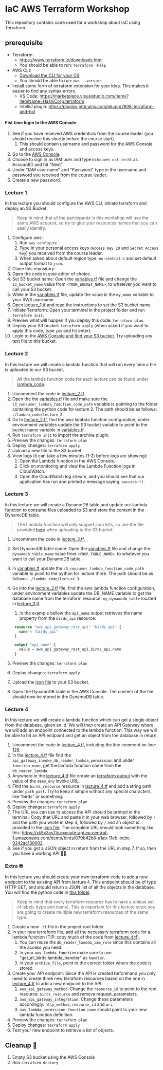 # IaC AWS Terraform Workshop
This repository contains code used for a workshop about IaC using Terraform.

## prerequisite
- Terraform:
  - https://www.terraform.io/downloads.html
  - You should be able to run: `terraform -help`
- AWS CLI:
  - [Download the CLI for your OS](https://docs.aws.amazon.com/cli/latest/userguide/install-cliv2.html)
  - You should be able to run: `aws --version`
- Install some form of terraform extension for your idea. This makes it easier to find any syntax errors.
  - VS Code: https://marketplace.visualstudio.com/items?itemName=HashiCorp.terraform
  - IntelliJ plugin: https://plugins.jetbrains.com/plugin/7808-terraform-and-hcl


#### Fist time login to the AWS Console
1. See if you have received AWS credentials from the course leader (you should receive this shortly before the course start).
   1. This should contain username and password for the AWS Console and access keys.
2. Go to the [AWS Console](https://eu-central-1.console.aws.amazon.com).
3. Choose to sign in as IAM user and type in `bouvet-ost-tech1` as AccountID and hit "Next".
4. Under "IAM user name" and "Password" type in the username and password you received from the course leader.
5. Create a new password.


### Lecture 1
In this lecture you should configure the AWS CLI, initiate terraform and deploy an S3 Bucket.

> Keep in mind that all the participants in this workshop will use the same AWS account, so try to give your resources names that you can easily identify.

1. Configure aws: 
   1. Run `aws configure` 
   2. Type in your personal access keys (`Access Key ID` and `Secret Access Key`) you received from the course leader. 
   3. When asked about default region type: `eu-central-1` and set default output format to `json`.
2. Clone this repository
3. Open the code in your editor of choice.
4. Set S3 bucket name: Open the [variables.tf](variables.tf) file and change the `s3_bucket_name` value from `<YOUR_BUCKET_NAME>`, to whatever you want to call your S3 bucket.
5. While in the [variables.tf](variables.tf) file, update the value in the `my_name` variable to your AWS username.
6. Open [lecture_1.tf](lecture_1.tf) and read the instructions to set the S3 bucket name.
7. Initiate Terraform: Open your terminal in the project folder and run `terraform init`.
8. Preview what will happen if you deploy this code: `terraform plan`.
9. Deploy your S3 bucket: `terraform apply` (when asked if you want to apply this code, type `yes` and hit enter).
10. Login to the [AWS Console and find your S3 bucket](https://s3.console.aws.amazon.com/s3/home?region=eu-central-1). Try uploading any text file to this bucket.


### Lecture 2
In this lecture we will create a lambda function that will run every time a file is uploaded to our S3 bucket.

> All the lambda function code for each lecture can be found under [lambda_code](lambda_code).

1. Uncomment the code in [lecture_2.tf](lecture_2.tf).
2. Open the the [variables.tf](variables.tf) file and make sure the `s3_consumer_lambda_function_code_path` variable is pointing to the folder containing the python code for lecture 2. The path should be as follows: `./lambda_code/lecture_2`.
3. Go to [lecture_2.tf](lecture_2.tf), find the aws lambda function configuration, under environment variables update the S3 bucket variable to point to the bucket name variable in [variables.tf](variables.tf).
4. Run `terraform init` to import the archive plugin.
5. Preview the changes: `terraform plan`
6. Deploy changes: `terraform apply`
7. Upload a new file to the S3 bucket.
8. View logs (it can take a few minutes (1-2) before logs are showing):
   1. Open the Lambda function in the AWS Console. 
   2. Click on monitoring and view the Lambda Function logs in CloudWatch. 
   3. Open the CloudWatch log stream, and you should see that our application has run and printed a message saying: `success!!!`.


### Lecture 3
In this lecture we will create a DynamoDB table and update our lambda function to consume files uploaded to S3 and store the content in the DynamoDB table.
> The Lambda function will only support json lists, so use the file provided [here](lambda_code/birds.json) when uploading to the S3 bucket.

1. Uncomment the code in [lecture_3.tf](lecture_3.tf).
2. Set DynamoDB table name: Open the [variables.tf](variables.tf) file and change the `dynamodb_table_name` value from `<YOUR_TABLE_NAME>`, to whatever you want to call your DynamoDB table.
3. In [variables.tf](variables.tf) update the `s3_consumer_lambda_function_code_path` variable to point to the python for lecture three. The path should be as follows: `./lambda_code/lecture_3`.
4. Go into the [lecture_2.tf](lecture_2.tf) file, find the aws lambda function configuration, under environment variables update the DB_NAME variable to get the database name from the terraform resource: `my_dynamodb_table` located in [lecture_3.tf](lecture_3.tf).
   1. In the example bellow the `api_name` output retrieves the name property from the `birds_api` resource:

   ```terraform
    resource "aws_api_gateway_rest_api" "birds_api" {
      name = "birds_api"
    }

    output "api_name" {
      value = aws_api_gateway_rest_api.birds_api.name
    }
    ```
5. Preview the changes: `terraform plan`
6. Deploy changes: `terraform apply`
7. Upload the [json file](lambda_code/birds.json) to your S3 bucket.
8. Open the DynamoDB table in the AWS Console. The content of the file should now be stored in the DynamoDB table.


### Lecture 4
In this lecture we will create a lambda function which can get a single object from the database, given an id. 
We will then create an API Gateway where we will add an endpoint connected to the lambda function. 
This way we will be able to hit an API endpoint and get an object from the database in return.

1. Uncomment the code in [lecture_4.tf](lecture_4.tf), including the line comment on line: 128.
2. In the [lecture_4.tf](lecture_4.tf) file find the `api_gateway_invoke_db_reader_lambda_permission` and under `function_name`, get the lambda function name from the `db_reader_lambda`.
3. Anywhere in the [lecture_4.tf](lecture_4.tf) file create an [terraform output](https://www.terraform.io/docs/language/values/outputs.html) with the value of the `demo_env` invoke URL.
4. Find the `birds_resource` resource in [lecture_4.tf](lecture_4.tf) and add a string path under `path_part`. Try to keep it simple without any special characters, like "birds" or something.
5. Preview the changes: `terraform plan`
6. Deploy changes: `terraform apply`
7. The URL you can use to access the API should be printed in the terminal. Copy that URL and paste it in your web browser, followed by `/` and the path you wrote in step 4, followed by `/` and an object id provided in the [json file](lambda_code/birds.json). The complete URL should look something like this: https://xk5x3cs7ik.execute-api.eu-central-1.amazonaws.com/demo/birds/079b42b8-a1ab-11eb-bcbc-0242ac130002.
8. See if you get a JSON object in return from the URL in step 7. If so, then you have a working API 👏🏼.


### Extra 🤓
In this lecture you should create your own terraform code to add a new endpoint to the existing API from lecture 4. 
This endpoint should be of type HTTP GET, and should return a JSON list of all the objects in the database. 
You will find the python code in [this folder](lambda_code/lecture_extra).

> Keep in mind that every terraform resource has to have a unique set of labels (type and name). 
> This is important for this lecture since you are going to create multiple new terraform resources of the same type.

1. Create a new `.tf` file in the project root folder.
2. In your new terraform file, add all the necessary terraform code for a lambda function (TIP: copy much of the code from [lecture_4.tf](lecture_4.tf)).
   1. You can reuse the `db_reader_lambda_iam_role` since this contains all the access you need.
   2. In your `aws_lambda_function` make sure to use "get_all_birds.lambda_handler" as `handler`.
   3. In your `archive_file`, point to the correct folder where the code is stored.
3. Create your API endpoint: Since the API is created beforehand you only need to create three new terraform resources based on the one in [lecture_4.tf](lecture_4.tf) to add a new endpoint to the API:
   1. `aws_api_gateway_method`: Change the `resource_id` to point to the root resource: `birds_resource` and remove request_parameters.
   2. `aws_api_gateway_integration`: Change these parameters accordingly: `http_method`, `resource_id` and `uri`.
   3. `aws_lambda_permission`: `function_name` should point to your new lambda function definition.
4. Preview the changes: `terraform plan`
5. Deploy changes: `terraform apply`
6. Test your new endpoint to retrieve a list of objects.

## Cleanup 🧹
1. Empty S3 bucket using the AWS Console
2. Run `terraform destory`

